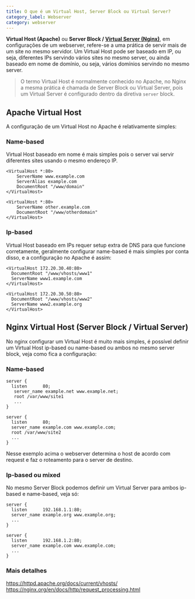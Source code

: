 ```yaml
---
title: O que é um Virtual Host, Server Block ou Virtual Server?
category_label: Webserver
category: webserver
---
```


**Virtual Host (Apache)** ou **Server Block / [Virtual Server (Nginx)][1]**, em configurações de um webserver, refere-se a uma prática de servir mais de um site no mesmo servidor. Um Virtual Host pode ser baseado em IP, ou seja, diferentes IPs servindo vários sites no mesmo server, ou ainda baseado em nome de domínio, ou seja, vários domínios servindo no mesmo server.

> O termo Virtual Host é normalmente conhecido no Apache, no Nginx a mesma prática é chamada de Server Block ou Virtual Server, pois um Virtual Server é configurado dentro da diretiva `server` block.

## Apache Virtual Host

A configuração de um Virtual Host no Apache é relativamente simples:

### Name-based 
Virtual Host baseado em nome é mais simples pois o server vai servir diferentes sites usando o mesmo endereço IP.

	<VirtualHost *:80>
	    ServerName www.example.com
	    ServerAlias example.com 
	    DocumentRoot "/www/domain"
	</VirtualHost>

	<VirtualHost *:80>
	    ServerName other.example.com
	    DocumentRoot "/www/otherdomain"
	</VirtualHost>

### Ip-based
Virtual Host baseado em IPs requer setup extra de DNS para que funcione corretamente, geralmente configurar name-based é mais simples por conta disso, e a configuração no Apache é assim:

	<VirtualHost 172.20.30.40:80>
	  DocumentRoot "/www/vhosts/www1"
	  ServerName www1.example.com
	</VirtualHost>

	<VirtualHost 172.20.30.50:80>
	  DocumentRoot "/www/vhosts/www2"
	  ServerName www2.example.org
	</VirtualHost>

## Nginx Virtual Host (Server Block / Virtual Server)

No nginx configurar um Virtual Host é muito mais simples, é possível definir um Virtual Host ip-based ou name-based ou ambos no mesmo server block, veja como fica a configuração:

### Name-based

    server {
      listen      80;
       server_name example.net www.example.net;
       root /var/www/site1
       ...
    }

    server {
      listen      80;
      server_name example.com www.example.com;
      root /var/www/site2
      ...
    }

Nesse exemplo acima o webserver determina o host de acordo com request e faz o roteamento para o server de destino.

### Ip-based ou mixed

No mesmo Server Block podemos definir um Virtual Server para ambos ip-based e name-based, veja só:

	server {
	  listen      192.168.1.1:80;
	  server_name example.org www.example.org;
	  ...
	}

	server {
	  listen      192.168.1.2:80;
	  server_name example.com www.example.com;
	  ...
	}
	
### Mais detalhes

https://httpd.apache.org/docs/current/vhosts/  
https://nginx.org/en/docs/http/request_processing.html

[1]: /blog/nginx/setup-server-block-virtual-host-com-nginx.html